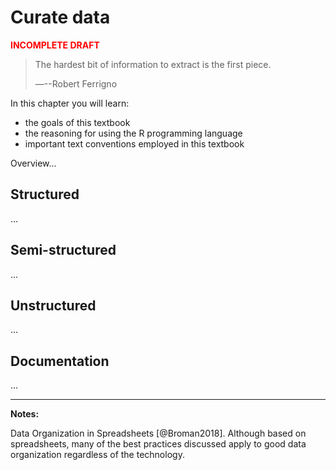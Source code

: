 # Curate data





<p style="font-weight:bold; color:red;">INCOMPLETE DRAFT</p>

> The hardest bit of information to extract is the first piece.
>
> ―--Robert Ferrigno


<div class="rmdkey">
<p>In this chapter you will learn:</p>
<ul>
<li>the goals of this textbook</li>
<li>the reasoning for using the R programming language</li>
<li>important text conventions employed in this textbook</li>
</ul>
</div>

<!-- COURSE STRUCTURE

TUTORIALS:

- Primers: 
  - Tidy Your Data: https://rstudio.cloud/learn/primers/4
    - Reshape Data

SWIRL:

- ...

WORKED/ RECIPE:

- ...

PROJECT:

- ...

GOALS:

...

-->





Overview...

<!-- Curation points:

Unit of analysis
- separate/ segment (e.g. sentences into words)
- conflate/ collapse (e.g. paragraphs into texts)

-->



## Structured

...

<!-- Consider:

- TBDBr package for the BELC data
- ...

-->

## Semi-structured

<!-- Consider:

- Switchboard Dialog Act Corpus

-->

...

## Unstructured

<!-- Consider:

- Europarle Corpus

-->


...


## Documentation

...

---

__Notes:__

Data Organization in Spreadsheets [@Broman2018]. Although based on spreadsheets, many of the best practices discussed apply to good data organization regardless of the technology.


